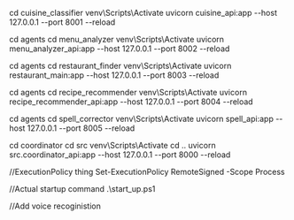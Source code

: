 
cd cuisine_classifier
venv\Scripts\Activate
uvicorn cuisine_api:app --host 127.0.0.1 --port 8001 --reload

cd agents
cd menu_analyzer
venv\Scripts\Activate
uvicorn menu_analyzer_api:app --host 127.0.0.1 --port 8002 --reload 

cd agents
cd restaurant_finder
venv\Scripts\Activate
uvicorn restaurant_main:app --host 127.0.0.1 --port 8003 --reload

cd agents
cd recipe_recommender
venv\Scripts\Activate
uvicorn recipe_recommender_api:app --host 127.0.0.1 --port 8004 --reload

cd agents
cd spell_corrector
venv\Scripts\Activate
uvicorn spell_api:app --host 127.0.0.1 --port 8005 --reload

cd coordinator
cd src
venv\Scripts\Activate
cd ..
uvicorn src.coordinator_api:app --host 127.0.0.1 --port 8000 --reload

//ExecutionPolicy thing
Set-ExecutionPolicy RemoteSigned -Scope Process  

//Actual startup command
.\start_up.ps1

//Add voice recoginistion 